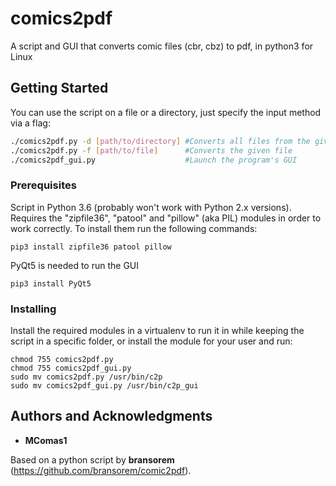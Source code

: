 # comics2pdf
A script and GUI that converts comic files (cbr, cbz) to pdf, in python3 for Linux

## Getting Started

You can use the script on a file or a directory, just specify the input method via a flag:
```bash
./comics2pdf.py -d [path/to/directory] #Converts all files from the given directory
./comics2pdf.py -f [path/to/file]      #Converts the given file
./comics2pdf_gui.py                    #Launch the program's GUI
```


### Prerequisites

Script in Python 3.6 (probably won't work with Python 2.x versions). Requires the "zipfile36", "patool" and "pillow" (aka PIL) modules in order to work correctly. To install them run the following commands:

```
pip3 install zipfile36 patool pillow
```

PyQt5 is needed to run the GUI

```
pip3 install PyQt5
```

### Installing

Install the required modules in a virtualenv to run it in while keeping the script in a specific folder, or install the module for your user and run:
```
chmod 755 comics2pdf.py
chmod 755 comics2pdf_gui.py
sudo mv comics2pdf.py /usr/bin/c2p
sudo mv comics2pdf_gui.py /usr/bin/c2p_gui
```

## Authors and Acknowledgments

* **MComas1**

Based on a python script by **bransorem** (https://github.com/bransorem/comic2pdf).
